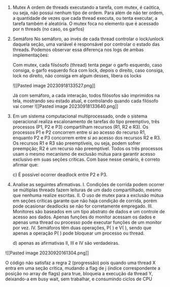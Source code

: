 1. Mutex
	A ordem de threads executando a tarefa, com mutex, é caótica, ou seja, não possui nenhum tipo de ordem. Para além de não ter ordem, a quantidade de vezes que cada thread executa, ou tenta executar, a tarefa também é aleatória.
	O mutex foca no elemento que é acessado por n threads (no caso, os garfos)

2. Semáforo
	No semáforo, ao invés de cada thread controlar o lock/unlock daquela seção, uma variável é responsável por controlar o estado das threads. Podemos observar essa diferença nos logs de ambas implementações: 
	
	Com mutex, cada filsósofo (thread) tenta pegar o garfo esquerdo, caso consiga, o garfo esquerdo fica com lock, depois o direito, caso consiga, lock no direito, não consiga em algum desses, libera os locks 
	
	![[Pasted image 20230918133527.png]]
	
	Já com semáforo, a cada interação, todos filósofos são imprimidos na tela, mostrando seu estado atual, e controlando quando cada filósofo vai comer
	![[Pasted image 20230918133640.png]]

3. Em um sistema computacional multiprocessado, onde o sistema operacional realiza escalonamento de tarefas do tipo preemptivo, três processos (P1, P2 e P3) compartilham recursos (R1, R2 e R3). Os processos P1 e P2 concorrem entre si ao acesso do recurso R1, enquanto P2 e P3 concorrem entre si ao acesso dos recursos R2 e R3. Os recursos R1 e R3 são preemptíveis, ou seja, podem sofrer preempção; R2 é um recurso não preemptível. Todos os três processos usam o mesmo mecanismo de exclusão mútua para garantir acesso exclusivo em suas seções críticas. Com base nesse cenário, é correto afirmar que:
   
   c) É possível ocorrer deadlock entre P2 e P3.

4. Analise as seguintes afirmativas. I. Condições de corrida podem ocorrer se múltiplas threads fazem leituras de um dado compartilhado, mesmo que nenhuma realize escritas. II. O uso de mutex para a exclusão mútua em seções críticas garante que não haja condição de corrida, porém pode ocasionar deadlocks se não for corretamente empregado. III. Monitores são baseados em um tipo abstrato de dados e um controle de acesso aos dados. Apenas funções do monitor acessam os dados e apenas uma thread ou processo pode executar funções de um monitor por vez. IV. Semáforos têm duas operações, P( ) e V( ), sendo que apenas a operação P( ) pode bloquear um processo ou thread.
   
   d) apenas as afirmativas II, III e IV são verdadeiras.

![[Pasted image 20230920161304.png]]

O código não satisfaz a regra 2 (progressão) pois quando uma thread X entra em uma seção crítica, mudando a flag de j (índice correspondente a posição no array de flags) para true, bloqueia a execução da thread Y, deixando-a em busy wait, sem trabalhar, e consumindo ciclos de CPU